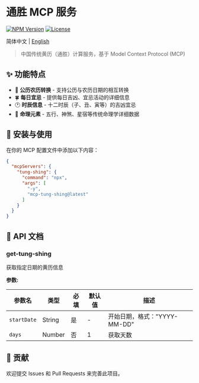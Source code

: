 # 通胜 MCP 服务

[![NPM Version](https://img.shields.io/npm/v/mcp-tung-shing.svg)](https://www.npmjs.com/package/mcp-tung-shing)
[![License](https://img.shields.io/npm/l/mcp-tung-shing.svg)](https://github.com/username/mcp-tung-shing/blob/main/LICENSE)

简体中文 | [English](./README.en.md)

> 中国传统黄历（通胜）计算服务，基于 Model Context Protocol (MCP)

## ✨ 功能特点

- 📅 **公历农历转换** - 支持公历与农历日期的相互转换
- 🍀 **每日宜忌** - 提供每日吉凶、宜忌活动的详细信息
- 🕐 **时辰信息** - 十二时辰（子、丑、寅等）的吉凶宜忌
- 🔮 **命理元素** - 五行、神煞、星宿等传统命理学详细数据

## 🚀 安装与使用

在你的 MCP 配置文件中添加以下内容：

```json
{
  "mcpServers": {
    "tung-shing": {
      "command": "npx",
      "args": [
        "-y",
        "mcp-tung-shing@latest"
      ]
    }
  }
}
```

## 📖 API 文档

### get-tung-shing

获取指定日期的黄历信息

**参数:**

| 参数名 | 类型 | 必填 | 默认值 | 描述 |
|--------|------|------|--------|------|
| `startDate` | String | 是 | - | 开始日期，格式："YYYY-MM-DD" |
| `days` | Number | 否 | 1 | 获取天数 |

## 🤝 贡献

欢迎提交 Issues 和 Pull Requests 来完善此项目。
